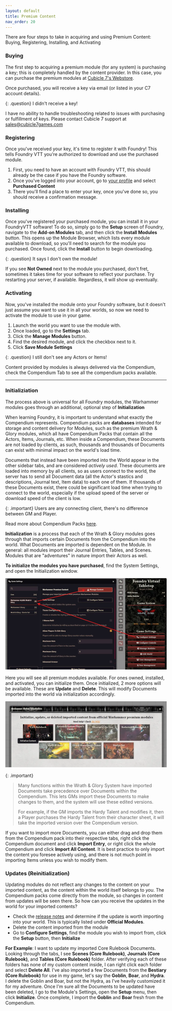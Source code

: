 ```yaml
---
layout: default
title: Premium Content
nav_order: 20
---
```


There are four steps to take in acquiring and using Premium Content: Buying, Registering, Installing, and Activating

### Buying

The first step to acquiring a premium module (for any system) is purchasing a key; this is completely handled by the content provider. In this case, you can purchase the premium modules at [Cubicle 7's Webstore](https://cubicle7games.com/foundry-vtt-virtual-tabletop-games).

Once purchased, you will receive a key via email (or listed in your C7 account details).

{: .question}
I didn't receive a key!

I have no ability to handle troubleshooting related to issues with purchasing or fulfillment of keys. Please contact Cubicle 7 support at [sales@cubicle7games.com](sales@cubicle7games.com)

### Registering

Once you've received your key, it's time to register it with Foundry! This tells Foundry VTT you're authorized to download and use the purchased module. 

1. First, you need to have an account with Foundry VTT, this should already be the case if you have the Foundry software. 
2. Once you've logged into your account, go to [your profile](https://www.foundryvtt.com/me) and select **Purchased Content**
3. There you'll find a place to enter your key, once you've done so, you should receive a confirmation message.

### Installing

Once you've registered your purchased module, you can install it in your FoundryVTT software! To do so, simply go to the **Setup** screen of Foundry, navigate to the **<i class="fas fa-plug tab-icon"></i> Add-on Modules** tab, and then click the **<i class="fas fa-download"></i> Install Modules** button. This opens up the Module Browser, which lists every module available to download, so you'll need to search for the module you purchased. Once found, click the **<i class="fas fa-download"></i> Install** button to begin downloading.

{: .question}
It says I don't own the module! 

If you see **<i class="fas fa-lock"></i> Not Owned** next to the module you purchased, don't fret, sometimes it takes time for your software to reflect your purchase. Try restarting your server, if available. Regardless, it will show up eventually.

### Activating

Now, you've installed the module onto your Foundry software, but it doesn't just assume you want to use it in all your worlds, so now we need to activate the module to use in your game. 

1. Launch the world you want to use the module with.
2. Once loaded, go to the **<i class="fas fa-cogs"> </i> Settings** tab.
3. Click the **Manage Modules** button. 
4. Find the desired module, and click the checkbox next to it.
5. Click **Save Module Settings**

{: .question}
I still don't see any Actors or Items!

Content provided by modules is always delivered via the Compendium, check the <i class="fas fa-atlas"></i> Compendium Tab to see all the compendium packs available.

---

### Initializiation 

The process above is universal for all Foundry modules, the Warhammer modules goes through an additional, optional step of **Initialization**

When learning Foundry, it is important to understand what exactly the Compendium represents. Compendium packs are **databases** intended for storage and content delivery for Modules, such as the premium Wrath & Glory modules, which all have Compendium Packs that contain all the Actors, Items, Journals, etc. When inside a Compendium, these Documents are not loaded by clients, as such, thousands and thousands of Documents can exist with minimal impact on the world's load time. 

Documents that instead have been imported into the World appear in the other sidebar tabs, and are considered *actively used*. These documents are loaded into memory by all clients, so as users connect to the world, the server has to send all Document data (all the Actor's stastics and descriptions, Journal text, Item data) to each one of them. If thousands of these Documents exist, there could be significant load time when trying to connect to the world, especially if the upload speed of the server or download speed of the client is low. 

{: .important}
Users are any connecting client, there's no difference between GM and Player.

Read more about Compendium Packs [here](https://foundryvtt.com/article/compendium/).

**Initialization** is a process that each of the Wrath & Glory modules goes through that imports certain Documents from the Compendium into the world. What Documents are imported is dependent on the Module. In general: all modules import their Journal Entries, Tables, and Scenes. Modules that are "adventures" in nature import their Actors as well. 

<strong>To initialize the modules you have purchased</strong>, find the System Settings, and open the Initialization window. 

![Initialization](../assets/premium-content1.webp)

Here you will see all premium modules available. For ones owned, installed, and activated, you can initialize them. Once initialized, 2 more options will be available. These are **Update** and **Delete**. This will modify Documents imported into the world via initialization accordingly. 

![Initialization](../assets/premium-content2.webp)

{: .important}
> Many functions within the Wrath & Glory System have imported Documents take precedence over Documents within the Compendium. This lets GMs import these Documents to make changes to them, and the system will use these edited versions. 
> 
> For example, if the GM imports the Hardy Talent and modifies it, then a Player purchases the Hardy Talent from their character sheet, it will take the imported version over the Compendium version. 

If you want to import more Documents, you can either drag and drop them from the Compendium pack into their respective tabs, right click the Compendium document and click **<i class="fas fa-download fa-fw"></i> Import Entry**, or right click the whole Compendium and click **<i class="fas fa-download fa-fw"></i> Import All Content**. It is best practice to only import the content you foresee actively using, and there is not much point in importing Items unless you wish to modify them. 

### Updates (Reinitialization)
Updating modules do not reflect any changes to the content on your imported content, as the content within the world itself belongs to *you*. The Compendium packs come directly from the module, so changes in content from updates will be seen there. So how can you receive the updates in the world for your imported contents?

- Check the [release notes](https://github.com/moo-man/WrathAndGlory-FoundryVTT/releases) and determine if the update is worth importing into your world. This is typically listed under **Official Modules**.
- Delete the content imported from the module
- Go to **Configure Settings**, find the module you wish to import from, click the **Setup** button, then **Initialize**

**For Example**: I want to update my imported Core Rulebook Documents. Looking through the tabs, I see **Scenes (Core Rulebook)**, **Journals (Core Rulebook)**, and **Tables (Core Rulebook)** folder. After verifying each of these folders has none of my custom content inside, I can right click each folder and select <strong><i class="fas fa-dumpster fa-fw"></i> Delete All</strong>. I've also imported a few Documents from the <strong>Bestiary (Core Rulebook)</strong> for use in my game, let's say the **Goblin**, **Boar**, and **Hydra**. I delete the Goblin and Boar, but not the Hydra, as I've heavily customized it for my adventure. Once I'm sure all the Documents to be updated have been deleted, I go to the Module's Settings, open the **Setup** menu, then click **Initialize**. Once complete, I import the **Goblin** and **Boar** fresh from the Compendium.